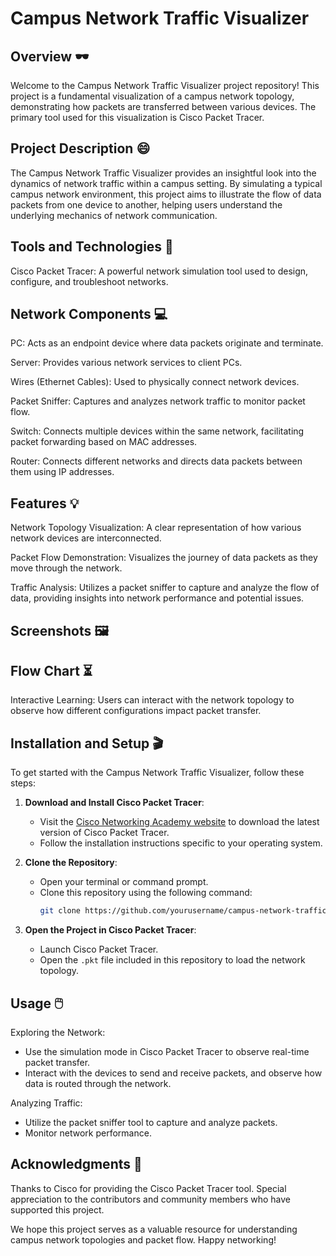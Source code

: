 # Campus Network Traffic Visualizer
## Overview 🕶️
Welcome to the Campus Network Traffic Visualizer project repository! This project is a fundamental visualization of a campus network topology, demonstrating how packets are transferred between various devices. The primary tool used for this visualization is Cisco Packet Tracer.

## Project Description 😄
The Campus Network Traffic Visualizer provides an insightful look into the dynamics of network traffic within a campus setting. By simulating a typical campus network environment, this project aims to illustrate the flow of data packets from one device to another, helping users understand the underlying mechanics of network communication.

## Tools and Technologies 📢
Cisco Packet Tracer: A powerful network simulation tool used to design, configure, and troubleshoot networks.
## Network Components 💻
PC: Acts as an endpoint device where data packets originate and terminate.

Server: Provides various network services to client PCs.

Wires (Ethernet Cables): Used to physically connect network devices.

Packet Sniffer: Captures and analyzes network traffic to monitor packet flow.

Switch: Connects multiple devices within the same network, facilitating packet forwarding based on MAC addresses.

Router: Connects different networks and directs data packets between them using IP addresses.
## Features 💡
Network Topology Visualization: A clear representation of how various network devices are interconnected.

Packet Flow Demonstration: Visualizes the journey of data packets as they move through the network.

Traffic Analysis: Utilizes a packet sniffer to capture and analyze the flow of data, providing insights into network performance and potential issues.

## Screenshots 🖼️
## Flow Chart ⏳

Interactive Learning: Users can interact with the network topology to observe how different configurations impact packet transfer.
## Installation and Setup 🎬
To get started with the Campus Network Traffic Visualizer, follow these steps:

1. **Download and Install Cisco Packet Tracer**: 
   - Visit the [Cisco Networking Academy website](https://www.netacad.com/courses/packet-tracer) to download the latest version of Cisco Packet Tracer.
   - Follow the installation instructions specific to your operating system.

2. **Clone the Repository**:
   - Open your terminal or command prompt.
   - Clone this repository using the following command:
     ```bash
     git clone https://github.com/yourusername/campus-network-traffic-visualizer.git
     ```

3. **Open the Project in Cisco Packet Tracer**:
   - Launch Cisco Packet Tracer.
   - Open the `.pkt` file included in this repository to load the network topology.

## Usage 🖱️

Exploring the Network:
- Use the simulation mode in Cisco Packet Tracer to observe real-time packet transfer.
- Interact with the devices to send and receive packets, and observe how data is routed through the network.

Analyzing Traffic:
- Utilize the packet sniffer tool to capture and analyze packets.
- Monitor network performance.

## Acknowledgments 🧾
Thanks to Cisco for providing the Cisco Packet Tracer tool.
Special appreciation to the contributors and community members who have supported this project.

We hope this project serves as a valuable resource for understanding campus network topologies and packet flow. Happy networking!
